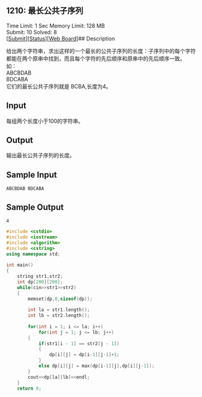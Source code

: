 ## 1210: 最长公共子序列

 Time Limit: 1 Sec Memory Limit: 128 MB  
 Submit: 10 Solved: 8  
[[Submit][0]][[Status][1]][[Web Board][2]]## Description

给出两个字符串，求出这样的一个最长的公共子序列的长度：子序列中的每个字符都能在两个原串中找到，而且每个字符的先后顺序和原串中的先后顺序一致。  
如：  
ABCBDAB  
BDCABA  
它们的最长公共子序列就是 BCBA,长度为4。

## Input

每组两个长度小于100的字符串。

## Output

输出最长公共子序列的长度。

## Sample Input

    ABCBDAB BDCABA

## Sample Output

    4

```c++
#include <cstdio>  
#include <iostream>  
#include <algorithm>  
#include <cstring>  
using namespace std;  
   
int main()  
{  
    string str1,str2;  
    int dp[200][200];  
    while(cin>>str1>>str2)  
    {  
        memset(dp,0,sizeof(dp));  
   
        int la = str1.length();  
        int lb = str2.length();  
   
        for(int i = 1; i <= la; i++)  
            for(int j = 1; j <= lb; j++)  
        {  
            if(str1[i - 1] == str2[j - 1])  
            {  
                dp[i][j] = dp[i-1][j-1]+1;  
            }  
            else dp[i][j] = max(dp[i-1][j],dp[i][j-1]);  
        }  
        cout<<dp[la][lb]<<endl;  
    }  
    return 0; 
```

[0]: http://192.168.2.205/submitpage.php?id=1210
[1]: http://192.168.2.205/problemstatus.php?id=1210
[2]: http://192.168.2.205/bbs.php?pid=1210
[3]: #